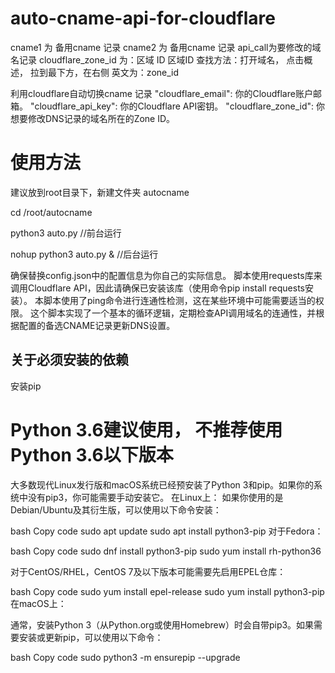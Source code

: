 # auto-cname-api-for-cloudflare
cname1 为 备用cname 记录
cname2 为 备用cname 记录
api_call为要修改的域名记录
cloudflare_zone_id 为：区域 ID
区域ID 查找方法：打开域名， 点击概述， 拉到最下方，在右侧  英文为：zone_id 

利用cloudflare自动切换cname 记录
"cloudflare_email": 你的Cloudflare账户邮箱。
"cloudflare_api_key": 你的Cloudflare API密钥。
"cloudflare_zone_id": 你想要修改DNS记录的域名所在的Zone ID。
# 使用方法
建议放到root目录下，新建文件夹 autocname

cd /root/autocname 


python3 auto.py   //前台运行

nohup python3 auto.py &      //后台运行  

确保替换config.json中的配置信息为你自己的实际信息。
脚本使用requests库来调用Cloudflare API，因此请确保已安装该库（使用命令pip install requests安装）。
本脚本使用了ping命令进行连通性检测，这在某些环境中可能需要适当的权限。
这个脚本实现了一个基本的循环逻辑，定期检查API调用域名的连通性，并根据配置的备选CNAME记录更新DNS设置。

## 关于必须安装的依赖
安装pip
# Python 3.6建议使用， 不推荐使用Python 3.6以下版本
大多数现代Linux发行版和macOS系统已经预安装了Python 3和pip。如果你的系统中没有pip3，你可能需要手动安装它。
在Linux上：
如果你使用的是Debian/Ubuntu及其衍生版，可以使用以下命令安装：

bash
Copy code
sudo apt update
sudo apt install python3-pip
对于Fedora：

bash
Copy code
sudo dnf install python3-pip
sudo yum install rh-python36

对于CentOS/RHEL，CentOS 7及以下版本可能需要先启用EPEL仓库：

bash
Copy code
sudo yum install epel-release
sudo yum install python3-pip
在macOS上：

通常，安装Python 3（从Python.org或使用Homebrew）时会自带pip3。如果需要安装或更新pip，可以使用以下命令：

bash
Copy code
sudo python3 -m ensurepip --upgrade
